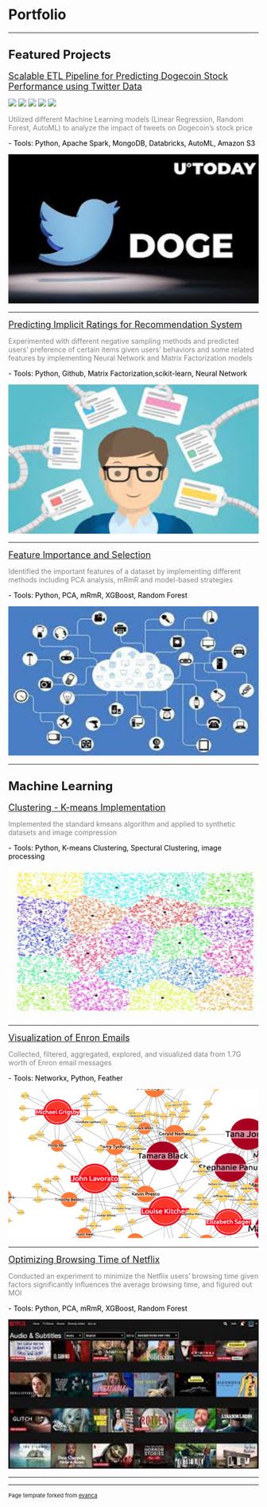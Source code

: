 # Portfolio

---

## <font size="+2">Featured Projects</font>

[<font size="+1">Scalable ETL Pipeline for Predicting Dogecoin Stock Performance using Twitter Data</font>](https://github.com/TinaLiu46/Sentiment_Analysis_Dogecoin)

![](https://img.shields.io/badge/Python-Notebook-blue?logo=Python)
![](https://img.shields.io/badge/PySpark-AutoML-red?logo=Apache-Spark)
![](https://img.shields.io/badge/MongoDB-Database-yellow?logo=MongoDB)
![](https://img.shields.io/badge/AWS_S3-Storage-green?logo=Amazon-AWS)
![](https://img.shields.io/badge/Databricks-Notebook-green?logo=Databricks)

<p style='color:#838383'>Utilized different Machine Learning models (Linear Regression, Random Forest, AutoML) to analyze the impact of tweets on Dogecoin’s stock price</p>

<p style='color:black'>- Tools: Python, Apache Spark, MongoDB, Databricks, AutoML, Amazon S3</p>

<img src="images/dogecoin.jpeg?raw=true" alt="dogecoin" style="width:600px;height:300px;">

---
[<font size="+1">Predicting Implicit Ratings for Recommendation System</font>](https://github.com/TinaLiu46/Predicting-Implicit-Feedback)

<p style='color:#838383'>Experimented with different negative sampling methods and predicted users’ preference of certain items given users’ behaviors and some related features by implementing Neural Network and Matrix Factorization models</p>

<p style='color:black'>- Tools: Python, Github, Matrix Factorization,scikit-learn, Neural Network</p>

<img src="images/recom.jpg?raw=true" alt='recommendation system' style="width:600px;height:300px;">

---
[<font size="+1">Feature Importance and Selection</font>](https://github.com/TinaLiu46/Feature-Importance)


<p style='color:#838383'>Identified the important features of a dataset by implementing different methods including PCA analysis, mRmR and model-based strategies</p>

<p style='color:black'>- Tools: Python, PCA, mRmR, XGBoost, Random Forest</p>

<img src="images/feature.jpg?raw=true" alt='feature' style="width:600px;height:300px;">

---

## <font size="+2">Machine Learning</font>

[<font size="+1">Clustering - K-means Implementation</font>](https://github.com/TinaLiu46/Clustering)

<p style='color:#838383'>Implemented the standard kmeans algorithm and applied to synthetic datasets and image compression</p>

<p style='color:black'>- Tools: Python, K-means Clustering, Spectural Clustering, image processing</p>

<img src="images/kmeans.jpeg?raw=true" alt="kmeans" style="width:600px;height:300px;">

---
[<font size="+1">Visualization of Enron Emails</font>](https://github.com/TinaLiu46/Enron-Visualization)

<p style='color:#838383'>Collected, filtered, aggregated, explored, and visualized data from 1.7G worth of Enron email messages</p>

<p style='color:black'>- Tools: Networkx, Python, Feather</p>

<img src="images/enron.png?raw=true" alt='recommendation system' style="width:600px;height:300px;">

---
[<font size="+1">Optimizing Browsing Time of Netflix </font>](https://github.com/TinaLiu46/Optimizing-Browsing-Time-of-Netflix)


<p style='color:#838383'>Conducted an experiment to minimize the Netflix users’ browsing time given factors significantly influences the average browsing time, and figured out MOI</p>

<p style='color:black'>- Tools: Python, PCA, mRmR, XGBoost, Random Forest</p>

<img src="images/netflix.jpg?raw=true" alt='netflix' style="width:600px;height:300px;">

---



---
<p style="font-size:11px">Page template forked from <a href="https://github.com/evanca/quick-portfolio">evanca</a></p>
<!-- Remove above link if you don't want to attibute -->
